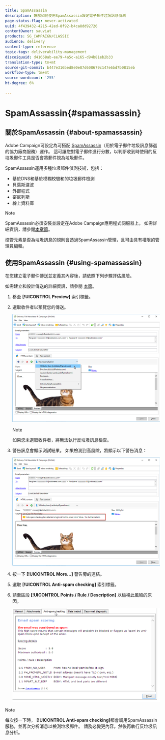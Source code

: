 ```yaml
---
title: SpamAssassin
description: 瞭解如何使用SpamAssassin設定電子郵件垃圾訊息偵測
page-status-flag: never-activated
uuid: 4f439432-4215-42ed-8f92-b4ca8dd92726
contentOwner: sauviat
products: SG_CAMPAIGN/CLASSIC
audience: delivery
content-type: reference
topic-tags: deliverability-management
discoiquuid: d41658ab-ee79-4a5c-a165-d94b81eb2b33
translation-type: tm+mt
source-git-commit: b447e316bed8e0e87d608679c147e6bd7b0815eb
workflow-type: tm+mt
source-wordcount: '255'
ht-degree: 6%

---
```



# SpamAssassin{#spamassassin}

## 關於SpamAssassin {#about-spamassassin}

Adobe Campaign可設定為可搭配 [SpamAssassin](https://spamassassin.apache.org)（用於電子郵件垃圾訊息篩選的協力廠商服務）運作。 這可讓您對電子郵件進行分數，以判斷收到時使用的反垃圾郵件工具是否會將郵件視為垃圾郵件。

SpamAssassin運用多種垃圾郵件偵測技術，包括：

* 基於DNS和基於模糊校驗和的垃圾郵件檢測
* 貝葉斯濾波
* 外部程式
* 密尼列斯
* 線上資料庫

>[!NOTE]
>
>SpamAssassin必須安裝並設定在Adobe Campaign應用程式伺服器上。 如需詳細資訊，請參閱[本章節](../../installation/using/configuring-spamassassin.md)。
>
>控管元素是否為垃圾訊息的規則會透過SpamAssassin管理，且可由具有權限的管理員編輯。

## 使用SpamAssassin {#using-spamassassin}

在您建立電子郵件傳送並定義其內容後，請依照下列步驟評估風險。

如需建立和設計傳送的詳細資訊，請參閱 [本節](../../delivery/using/about-email-channel.md)。

1. 移至 **[!UICONTROL Preview]** 索引標籤。
1. 選取收件者以預覽您的傳送。

   ![](assets/s_tn_del_preview_spamassassin_recipient.png)

   >[!NOTE]
   >
   >如果您未選取收件者，將無法執行反垃圾訊息檢查。

1. 警告訊息會顯示測試結果。 如果檢測到高風險，將顯示以下警告消息：

   ![](assets/s_tn_del_preview_spamassassin_ko.png)

1. 按一下 **[!UICONTROL More...]** 警告旁的連結。
1. 選取 **[!UICONTROL Anti-spam checking]** 索引標籤。
1. 請至區段 **[!UICONTROL Points / Rule / Description]** 以檢視此風險的原因。

   ![](assets/s_tn_del_msg_spamassassin_ko.png)

>[!NOTE]
>
>每次按一下時， **[!UICONTROL Anti-spam checking]**&#x200B;都會調用SpamAssassin服務，並再次分析消息以檢測垃圾郵件。 請務必變更內容，然後再執行反垃圾訊息分析。
